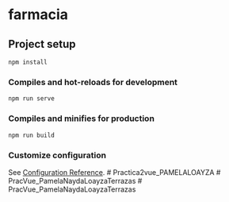 # farmacia

## Project setup
```
npm install
```

### Compiles and hot-reloads for development
```
npm run serve
```

### Compiles and minifies for production
```
npm run build
```

### Customize configuration
See [Configuration Reference](https://cli.vuejs.org/config/).
#   P r a c t i c a 2 v u e _ P A M E L A L O A Y Z A  
 # PracVue_PamelaNaydaLoayzaTerrazas # PracVue_PamelaNaydaLoayzaTerrazas

